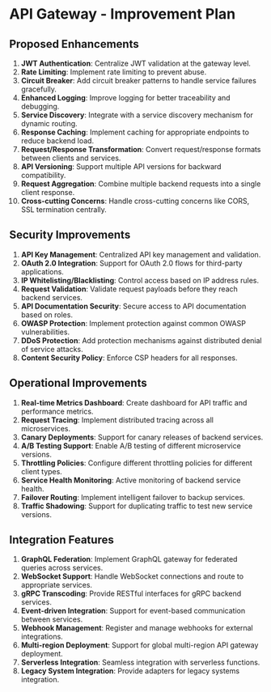 # API Gateway - Improvement Plan

## Proposed Enhancements

1. **JWT Authentication**: Centralize JWT validation at the gateway level.
2. **Rate Limiting**: Implement rate limiting to prevent abuse.
3. **Circuit Breaker**: Add circuit breaker patterns to handle service failures gracefully.
4. **Enhanced Logging**: Improve logging for better traceability and debugging.
5. **Service Discovery**: Integrate with a service discovery mechanism for dynamic routing.
6. **Response Caching**: Implement caching for appropriate endpoints to reduce backend load.
7. **Request/Response Transformation**: Convert request/response formats between clients and services.
8. **API Versioning**: Support multiple API versions for backward compatibility.
9. **Request Aggregation**: Combine multiple backend requests into a single client response.
10. **Cross-cutting Concerns**: Handle cross-cutting concerns like CORS, SSL termination centrally.

## Security Improvements

1. **API Key Management**: Centralized API key management and validation.
2. **OAuth 2.0 Integration**: Support for OAuth 2.0 flows for third-party applications.
3. **IP Whitelisting/Blacklisting**: Control access based on IP address rules.
4. **Request Validation**: Validate request payloads before they reach backend services.
5. **API Documentation Security**: Secure access to API documentation based on roles.
6. **OWASP Protection**: Implement protection against common OWASP vulnerabilities.
7. **DDoS Protection**: Add protection mechanisms against distributed denial of service attacks.
8. **Content Security Policy**: Enforce CSP headers for all responses.

## Operational Improvements

1. **Real-time Metrics Dashboard**: Create dashboard for API traffic and performance metrics.
2. **Request Tracing**: Implement distributed tracing across all microservices.
3. **Canary Deployments**: Support for canary releases of backend services.
4. **A/B Testing Support**: Enable A/B testing of different microservice versions.
5. **Throttling Policies**: Configure different throttling policies for different client types.
6. **Service Health Monitoring**: Active monitoring of backend service health.
7. **Failover Routing**: Implement intelligent failover to backup services.
8. **Traffic Shadowing**: Support for duplicating traffic to test new service versions.

## Integration Features

1. **GraphQL Federation**: Implement GraphQL gateway for federated queries across services.
2. **WebSocket Support**: Handle WebSocket connections and route to appropriate services.
3. **gRPC Transcoding**: Provide RESTful interfaces for gRPC backend services.
4. **Event-driven Integration**: Support for event-based communication between services.
5. **Webhook Management**: Register and manage webhooks for external integrations.
6. **Multi-region Deployment**: Support for global multi-region API gateway deployment.
7. **Serverless Integration**: Seamless integration with serverless functions.
8. **Legacy System Integration**: Provide adapters for legacy systems integration.

